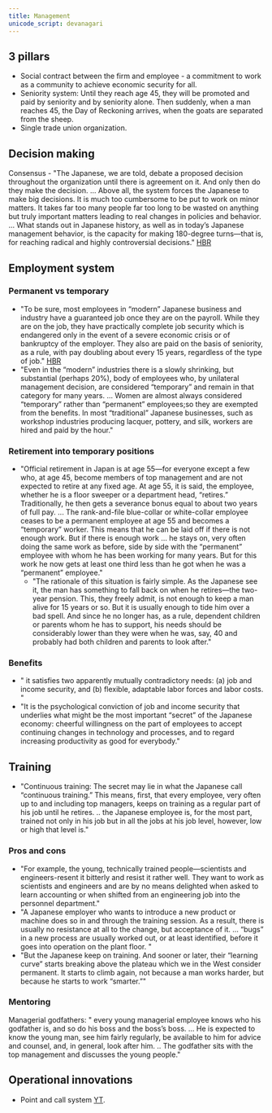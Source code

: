 ```yaml
---
title: Management
unicode_script: devanagari
---
```


## 3 pillars
- Social contract between the firm and employee - a commitment to work as a community to achieve economic security for all.
- Seniority system: Until they reach age 45, they will be promoted and paid by seniority and by seniority alone. Then suddenly, when a man reaches 45, the Day of Reckoning arrives, when the goats are separated from the sheep.
- Single trade union organization.

## Decision making
Consensus - "The Japanese, we are told, debate a proposed decision throughout the organization until there is agreement on it. And only then do they make the decision. ... Above all, the system forces the Japanese to make big decisions. It is much too cumbersome to be put to work on minor matters. It takes far too many people far too long to be wasted on anything but truly important matters leading to real changes in policies and behavior. ... What stands out in Japanese history, as well as in today’s Japanese management behavior, is the capacity for making 180-degree turns—that is, for reaching radical and highly controversial decisions." [HBR](https://hbr.org/1971/03/what-we-can-learn-from-japanese-management)

## Employment system
### Permanent vs temporary
- "To be sure, most employees in “modern” Japanese business and industry have a guaranteed job once they are on the payroll. While they are on the job, they have practically complete job security which is endangered only in the event of a severe economic crisis or of bankruptcy of the employer. They also are paid on the basis of seniority, as a rule, with pay doubling about every 15 years, regardless of the type of job." [HBR](https://hbr.org/1971/03/what-we-can-learn-from-japanese-management)
- "Even in the “modern” industries there is a slowly shrinking, but substantial (perhaps 20%), body of employees who, by unilateral management decision, are considered “temporary” and remain in that category for many years. ... Women are almost always considered “temporary” rather than “permanent” employees;so they are exempted from the benefits. In most “traditional” Japanese businesses, such as workshop industries producing lacquer, pottery, and silk, workers are hired and paid by the hour."

### Retirement into temporary positions
- "Official retirement in Japan is at age 55—for everyone except a few who, at age 45, become members of top management and are not expected to retire at any fixed age. At age 55, it is said, the employee, whether he is a floor sweeper or a department head, “retires.” Traditionally, he then gets a severance bonus equal to about two years of full pay. ... The rank-and-file blue-collar or white-collar employee ceases to be a permanent employee at age 55 and becomes a “temporary” worker. This means that he can be laid off if there is not enough work. But if there is enough work ... he stays on, very often doing the same work as before, side by side with the “permanent” employee with whom he has been working for many years. But for this work he now gets at least one third less than he got when he was a “permanent” employee."
    - "The rationale of this situation is fairly simple. As the Japanese see it, the man has something to fall back on when he retires—the two-year pension. This, they freely admit, is not enough to keep a man alive for 15 years or so. But it is usually enough to tide him over a bad spell. And since he no longer has, as a rule, dependent children or parents whom he has to support, his needs should be considerably lower than they were when he was, say, 40 and probably had both children and parents to look after."

### Benefits
- " it satisfies two apparently mutually contradictory needs: (a) job and income security, and (b) flexible, adaptable labor forces and labor costs. "
- "It is the psychological conviction of job and income security that underlies what might be the most important “secret” of the Japanese economy: cheerful willingness on the part of employees to accept continuing changes in technology and processes, and to regard increasing productivity as good for everybody."

## Training
- "Continuous training: The secret may lie in what the Japanese call “continuous training.” This means, first, that every employee, very often up to and including top managers, keeps on training as a regular part of his job until he retires. .. the Japanese employee is, for the most part, trained not only in his job but in all the jobs at his job level, however, low or high that level is."

### Pros and cons
- "For example, the young, technically trained people—scientists and engineers-resent it bitterly and resist it rather well. They want to work as scientists and engineers and are by no means delighted when asked to learn accounting or when shifted from an engineering job into the personnel department."
- "A Japanese employer who wants to introduce a new product or machine does so in and through the training session. As a result, there is usually no resistance at all to the change, but acceptance of it. ... “bugs” in a new process are usually worked out, or at least identified, before it goes into operation on the plant floor. "
- "But the Japanese keep on training. And sooner or later, their “learning curve” starts breaking above the plateau which we in the West consider permanent. It starts to climb again, not because a man works harder, but because he starts to work “smarter.”"



### Mentoring
Managerial godfathers: " every young managerial employee knows who his godfather is, and so do his boss and the boss’s boss. ... He is expected to know the young man, see him fairly regularly, be available to him for advice and counsel, and, in general, look after him. .. The godfather sits with the top management and discusses the young people."

## Operational innovations
- Point and call system [YT](https://www.youtube.com/watch?v=9LmdUz3rOQU).
